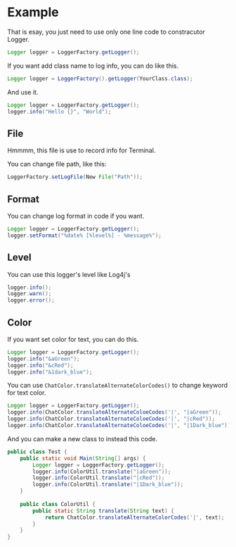 # Example

That is esay, you just need to use only one line code to constracutor Logger.

```java
Logger logger = LoggerFactory.getLogger();
```

If you want add class name to log info, you can do like this.

```java
Logger logger = LoggerFactory().getLogger(YourClass.class);
```

And use it.

```java
Logger logger = LoggerFactory.getLogger();
logger.info("Hello {}", "World");
```



## File

Hmmmm, this file is use to record info for Terminal.

You can change file path, like this:

```java
LoggerFactory.setLogFile(New File("Path"));
```



## Format

You can change log format in code if you want.

```java
Logger logger = LoggerFactory.getLogger();
logger.setFormat("%date% [%level%] - %message%");
```



## Level

You can use this logger's level like Log4j's

```java
logger.info();
logger.warn();
logger.error();
```



## Color

If you want set color for text, you can do this.

```java
Logger logger = LoggerFactory.getLogger();
logger.info("&aGreen");
logger.info("&cRed");
logger.info("&1dark_blue");
```

You can use `ChatColor.translateAlternateColorCodes()` to change keyword for text color.

```java
Logger logger = LoggerFactory.getLogger();
logger.info(ChatColor.translateAlternateColoeCodes('|', "|aGreen"));
logger.info(ChatColor.translateAlternateColoeCodes('|', "|cRed"));
logger.info(ChatColor.translateAlternateColoeCodes('|', "|1Dark_blue"));
```

And you can make a new class to instead this code.

```java
public class Test {
    public static void Main(String[] args) {
        Logger logger = LoggerFactory.getLogger();
        logger.info(ColorUtil.translate("|aGreen"));
        logger.info(ColorUtil.translate("|cRed"));
        logger.info(ColorUtil.translate("|1Dark_blue"));
    }
    
	public class ColorUtil {
    	public static String translate(String text) {
            return ChatColor.translateAlternateColorCodes('|', text);
        }
	}
}
```